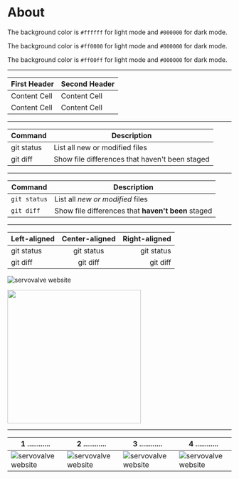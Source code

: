# About


The background color is `#ffffff` for light mode and `#000000` for dark mode.

The background color is `#ff0000` for light mode and `#000000` for dark mode.

The background color is `#ff00ff` for light mode and `#000000` for dark mode.



****
| First Header  | Second Header |
| ------------- | ------------- |
| Content Cell  | Content Cell  |
| Content Cell  | Content Cell  |


****
| Command | Description |
| --- | --- |
| git status | List all new or modified files |
| git diff | Show file differences that haven't been staged |


****
| Command | Description |
| --- | --- |
| `git status` | List all *new or modified* files |
| `git diff` | Show file differences that **haven't been** staged |



****
| Left-aligned | Center-aligned | Right-aligned |
| :---         |     :---:      |          ---: |
| git status   | git status     | git status    |
| git diff     | git diff       | git diff      |


![servovalve website](https://www.servovalve.org/nova/img/hdr1.svg)

<img src="https://www.servovalve.org/nova/img/hdr1.svg" width="300" />

****
| 1 ............  | 2 ............   | 3 ............   | 4 ............   |
| --- | --- | --- | --- |
| ![servovalve website](https://www.servovalve.org/nova/img/hdr1.svg) | ![servovalve website](https://www.servovalve.org/nova/img/hdr1.svg) | ![servovalve website](https://www.servovalve.org/nova/img/hdr1.svg) | ![servovalve website](https://www.servovalve.org/nova/img/hdr1.svg) |
